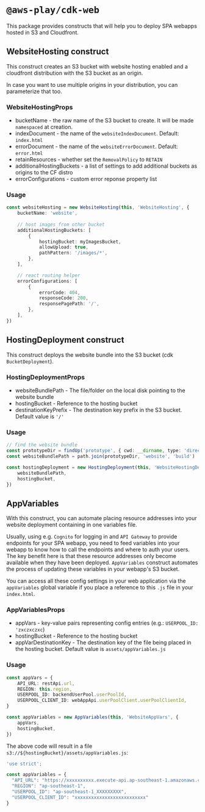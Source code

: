 # `@aws-play/cdk-web`

This package provides constructs that will help you to deploy SPA webapps hosted in S3 and Cloudfront.

## WebsiteHosting construct

This construct creates an S3 bucket with website hosting enabled and a cloudfront distribution with the S3 bucket as an origin.

In case you want to use multiple origins in your distribution, you can parameterize that too.

### WebsiteHostingProps

* bucketName - the raw name of the S3 bucket to create. It will be made `namespaced` at creation.
* indexDocument - the name of the `websiteIndexDocument`. Default: `index.html`
* errorDocument - the name of the `websiteErrorDocument`. Default: `error.html`
* retainResources - whether set the `RemovalPolicy` to `RETAIN`
* additionalHostingBuckets - a list of settings to add additional buckets as origins to the CF distro
* errorConfigurations - custom error reponse property list

### Usage

```ts
const websiteHosting = new WebsiteHosting(this, 'WebsiteHosting', {
    bucketName: 'website',
    
    // host images from other bucket
    additionalHostingBuckets: [
        {
            hostingBucket: myImagesBucket,
            allowUpload: true,
            pathPattern: '/images/*',
        },
    ],

    // react routing helper
    errorConfigurations: [
        {
            errorCode: 404,
            responseCode: 200,
            responsePagePath: '/',
        },
    ],
})
```

## HostingDeployment construct

This construct deploys the website bundle into the S3 bucket (cdk `BucketDeployment`).

### HostingDeploymentProps

* websiteBundlePath - The file/folder on the local disk pointing to the website bundle
* hostingBucket - Reference to the hosting bucket
* destinationKeyPrefix - The destination key prefix in the S3 bucket. Default value is `'/'`


### Usage

```ts
// find the website bundle
const prototypeDir = findUp('prototype', { cwd: __dirname, type: 'directory' }) || '../../../../../'
const websiteBundlePath = path.join(prototypeDir, 'website', 'build')

const hostingDeployment = new HostingDeployment(this, 'WebsiteHostingDeployment', {
    websiteBundlePath,
    hostingBucket,
})
```

## AppVariables

With this construct, you can automate placing resource addresses into your website deployment containing in one variables file.

Usually, using e.g. `Cognito` for logging in and `API Gateway` to provide endpoints for your SPA webapp, you need to feed variables into your webapp to know how to call the endpoints and where to auth your users. The key benefit here is that these resource addresses only become available when they have been deployed. `AppVariables` construct automates the process of updating these variables in your webapp's S3 bucket.

You can access all these config settings in your web application via the `appVariables` global variable if you place a reference to this `.js` file in your `index.html`.

### AppVariablesProps

* appVars - key-value pairs representing config entries (e.g.: `USERPOOL_ID: 'zxczxczxc`)
* hostingBucket - Reference to the hosting bucket
* appVarDestinationKey - The destination key of the file being placed in the hosting bucket. Default value is `assets/appVariables.js`

### Usage

```ts
const appVars = {
    API_URL: restApi.url,
    REGION: this.region,
    USERPOOL_ID: backendUserPool.userPoolId,
    USERPOOL_CLIENT_ID: webAppApi.userPoolClient.userPoolClientId,
}

const appVariables = new AppVariables(this, 'WebsiteAppVars', {
    appVars,
    hostingBucket,
})
```

The above code will result in a file `s3://${hostingBucket}/assets/appVariables.js`:

```js
'use strict';

const appVariables = {
  "API_URL": "https://xxxxxxxxxx.execute-api.ap-southeast-1.amazonaws.com/prod",
  "REGION": "ap-southeast-1",
  "USERPOOL_ID": "ap-southeast-1_XXXXXXXXX",
  "USERPOOL_CLIENT_ID": "xxxxxxxxxxxxxxxxxxxxxxxxxx"
}
```